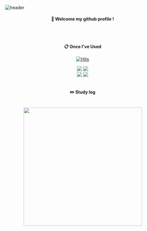![header](https://capsule-render.vercel.app/api?type=waving&color=timeGradient&text=Welcome%20to%20GitHub%20&animation=twinkling&fontSize=35&fontAlignY=40&fontAlign=70&height=250)
<div align="center"> 

####  :wave: Welcome my github profile !

  
 <br/>
 <br/>
  
####  :clipboard: Once I've Used 

  [![Hits](https://hits.seeyoufarm.com/api/count/incr/badge.svg?url=https%3A%2F%2Fgithub.com%2Ftls3254%2Fhit-counter&count_bg=%23000000&title_bg=%238C8C8C&icon=&icon_color=%23943838&title=hits&edge_flat=false)](https://hits.seeyoufarm.com)
 <br/>
  
<img src="https://img.shields.io/badge/JAVA-007396?style=for-the-badge&logo=Java&logoColor=white">
<!-- <img src="https://img.shields.io/badge/JavaScript-F7DF1E?style=for-the-badge&logo=JavaScript&logoColor=white"> /-->
<img src="https://img.shields.io/badge/Spring-6DB33F?style=for-the-badge&logo=Spring&logoColor=white">
<!-- <img src="https://img.shields.io/badge/HTML5-E34F26?style=for-the-badge&logo=HTML5&logoColor=white">
<img src="https://img.shields.io/badge/CSS3-1572B6?style=for-the-badge&logo=CSS3&logoColor=white">--> <br> 
<img src="https://img.shields.io/badge/MySQL-4479A1?style=for-the-badge&logo=MySQL&logoColor=white">
<!-- <img src="https://img.shields.io/badge/Oracle-F80000?style=for-the-badge&logo=Oracle&logoColor=white">  -->
<!-- <img src="https://img.shields.io/badge/aws-232F3E?style=for-the-badge&logo=Amazon aws&logoColor=white"> -->
<img src="https://img.shields.io/badge/github-181717?style=for-the-badge&logo=github&logoColor=white">
 
   <br/>
   <br/>
 
#### :pencil2: Study log
  <br/>
<div align=center>
    <a href="https://git.io/streak-stats" title="Go to Source">
      <img align="center" width=385 src="http://github-readme-streak-stats.herokuapp.com?user=tls3254&hide_border=true&theme=iceberg" alt="" />
    </a>
</div>
</div>
<!--
[![Top Langs](https://github-readme-stats.vercel.app/api/top-langs/?username=tls3254&layout=compact)](https://github.com/tls3254/github-readme-stats)<br>
![Anurag's GitHub stats](https://github-readme-stats.vercel.app/api?username=tls3254&show_icons=true&theme=radical)

**tls3254/tls3254** is a ✨ _special_ ✨ repository because its `README.md` (this file) appears on your GitHub profile.
Here are some ideas to get you started:
/
- 🔭 I’m currently working on ...
- 🌱 I’m currently learning ...
- 👯 I’m looking to collaborate on ...
- 🤔 I’m looking for help with ...
- 💬 Ask me about ...
- 📫 How to reach me: ...
- 😄 Pronouns: ...
- ⚡ Fun fact: ...
-->
